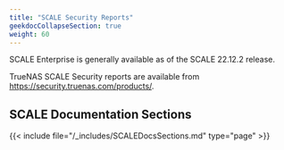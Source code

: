 ```yaml
---
title: "SCALE Security Reports"
geekdocCollapseSection: true
weight: 60
---
```


SCALE Enterprise is generally available as of the SCALE 22.12.2 release.

TrueNAS SCALE Security reports are available from https://security.truenas.com/products/.

## SCALE Documentation Sections

{{< include file="/_includes/SCALEDocsSections.md" type="page" >}}
